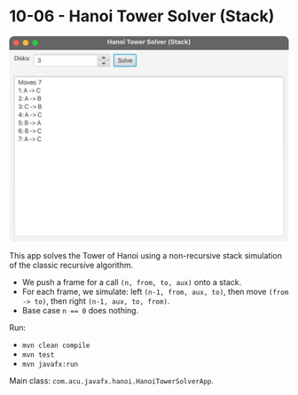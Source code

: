# 10-06 - Hanoi Tower Solver (Stack)

![Hanoi Tower](images/HanoiTower.png)

This app solves the Tower of Hanoi using a non-recursive stack simulation of the classic recursive algorithm.

- We push a frame for a call `(n, from, to, aux)` onto a stack.
- For each frame, we simulate: left `(n-1, from, aux, to)`, then move `(from -> to)`, then right `(n-1, aux, to, from)`.
- Base case `n == 0` does nothing.

Run:
- `mvn clean compile`
- `mvn test`
- `mvn javafx:run`

Main class: `com.acu.javafx.hanoi.HanoiTowerSolverApp`.
